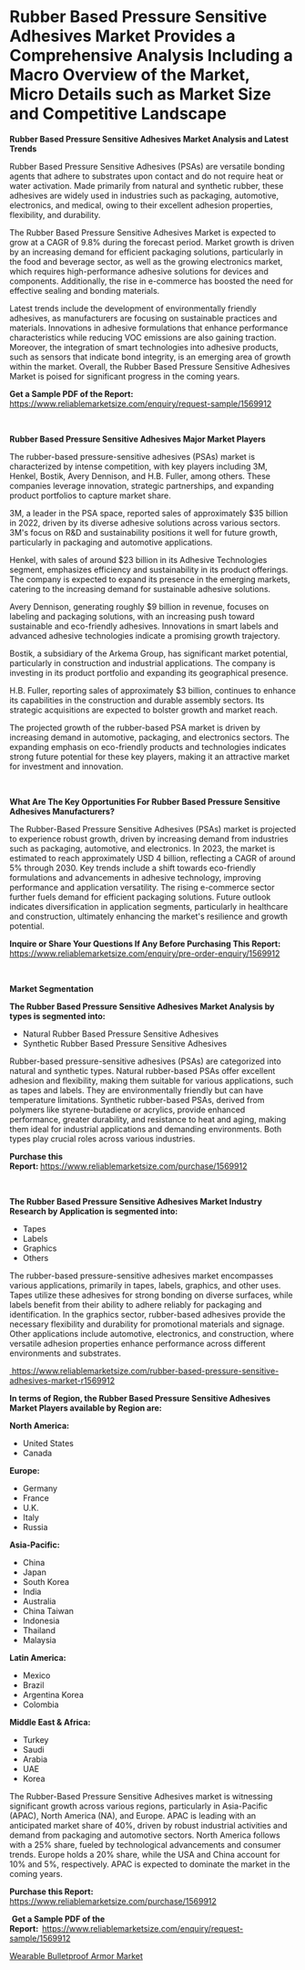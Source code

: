<p><h1>Rubber Based Pressure Sensitive Adhesives Market Provides a Comprehensive Analysis Including a Macro Overview of the Market, Micro Details such as Market Size and Competitive Landscape</h1></p><p><strong>Rubber Based Pressure Sensitive Adhesives Market Analysis and Latest Trends</strong></p>
<p><p>Rubber Based Pressure Sensitive Adhesives (PSAs) are versatile bonding agents that adhere to substrates upon contact and do not require heat or water activation. Made primarily from natural and synthetic rubber, these adhesives are widely used in industries such as packaging, automotive, electronics, and medical, owing to their excellent adhesion properties, flexibility, and durability. </p><p>The Rubber Based Pressure Sensitive Adhesives Market is expected to grow at a CAGR of 9.8% during the forecast period. Market growth is driven by an increasing demand for efficient packaging solutions, particularly in the food and beverage sector, as well as the growing electronics market, which requires high-performance adhesive solutions for devices and components. Additionally, the rise in e-commerce has boosted the need for effective sealing and bonding materials. </p><p>Latest trends include the development of environmentally friendly adhesives, as manufacturers are focusing on sustainable practices and materials. Innovations in adhesive formulations that enhance performance characteristics while reducing VOC emissions are also gaining traction. Moreover, the integration of smart technologies into adhesive products, such as sensors that indicate bond integrity, is an emerging area of growth within the market. Overall, the Rubber Based Pressure Sensitive Adhesives Market is poised for significant progress in the coming years.</p></p>
<p><strong>Get a Sample PDF of the Report:&nbsp;</strong> <a href="https://www.reliablemarketsize.com/enquiry/request-sample/1569912?utm_campaign=1939&utm_medium=2&utm_source=Github&utm_content=ia&utm_term=29122024&utm_id=rubber-based-pressure-sensitive-adhesives">https://www.reliablemarketsize.com/enquiry/request-sample/1569912</a></p>
<p>&nbsp;</p>
<p><strong>Rubber Based Pressure Sensitive Adhesives Major Market Players</strong></p>
<p><p>The rubber-based pressure-sensitive adhesives (PSAs) market is characterized by intense competition, with key players including 3M, Henkel, Bostik, Avery Dennison, and H.B. Fuller, among others. These companies leverage innovation, strategic partnerships, and expanding product portfolios to capture market share.</p><p>3M, a leader in the PSA space, reported sales of approximately $35 billion in 2022, driven by its diverse adhesive solutions across various sectors. 3M's focus on R&D and sustainability positions it well for future growth, particularly in packaging and automotive applications.</p><p>Henkel, with sales of around $23 billion in its Adhesive Technologies segment, emphasizes efficiency and sustainability in its product offerings. The company is expected to expand its presence in the emerging markets, catering to the increasing demand for sustainable adhesive solutions.</p><p>Avery Dennison, generating roughly $9 billion in revenue, focuses on labeling and packaging solutions, with an increasing push toward sustainable and eco-friendly adhesives. Innovations in smart labels and advanced adhesive technologies indicate a promising growth trajectory.</p><p>Bostik, a subsidiary of the Arkema Group, has significant market potential, particularly in construction and industrial applications. The company is investing in its product portfolio and expanding its geographical presence.</p><p>H.B. Fuller, reporting sales of approximately $3 billion, continues to enhance its capabilities in the construction and durable assembly sectors. Its strategic acquisitions are expected to bolster growth and market reach.</p><p>The projected growth of the rubber-based PSA market is driven by increasing demand in automotive, packaging, and electronics sectors. The expanding emphasis on eco-friendly products and technologies indicates strong future potential for these key players, making it an attractive market for investment and innovation.</p></p>
<p>&nbsp;</p>
<p><strong>What Are The Key Opportunities For Rubber Based Pressure Sensitive Adhesives Manufacturers?</strong></p>
<p><p>The Rubber-Based Pressure Sensitive Adhesives (PSAs) market is projected to experience robust growth, driven by increasing demand from industries such as packaging, automotive, and electronics. In 2023, the market is estimated to reach approximately USD 4 billion, reflecting a CAGR of around 5% through 2030. Key trends include a shift towards eco-friendly formulations and advancements in adhesive technology, improving performance and application versatility. The rising e-commerce sector further fuels demand for efficient packaging solutions. Future outlook indicates diversification in application segments, particularly in healthcare and construction, ultimately enhancing the market's resilience and growth potential.</p></p>
<p><strong>Inquire or Share Your Questions If Any Before Purchasing This Report:</strong> <a href="https://www.reliablemarketsize.com/enquiry/pre-order-enquiry/1569912?utm_campaign=1939&utm_medium=2&utm_source=Github&utm_content=ia&utm_term=29122024&utm_id=rubber-based-pressure-sensitive-adhesives">https://www.reliablemarketsize.com/enquiry/pre-order-enquiry/1569912</a></p>
<p>&nbsp;</p>
<p><strong>Market Segmentation</strong></p>
<p><strong>The Rubber Based Pressure Sensitive Adhesives Market Analysis by types is segmented into:</strong></p>
<p><ul><li>Natural Rubber Based Pressure Sensitive Adhesives</li><li>Synthetic Rubber Based Pressure Sensitive Adhesives</li></ul></p>
<p><p>Rubber-based pressure-sensitive adhesives (PSAs) are categorized into natural and synthetic types. Natural rubber-based PSAs offer excellent adhesion and flexibility, making them suitable for various applications, such as tapes and labels. They are environmentally friendly but can have temperature limitations. Synthetic rubber-based PSAs, derived from polymers like styrene-butadiene or acrylics, provide enhanced performance, greater durability, and resistance to heat and aging, making them ideal for industrial applications and demanding environments. Both types play crucial roles across various industries.</p></p>
<p><strong>Purchase this Report:&nbsp;</strong><a href="https://www.reliablemarketsize.com/purchase/1569912?utm_campaign=1939&utm_medium=2&utm_source=Github&utm_content=ia&utm_term=29122024&utm_id=rubber-based-pressure-sensitive-adhesives">https://www.reliablemarketsize.com/purchase/1569912</a></p>
<p>&nbsp;</p>
<p><strong>The Rubber Based Pressure Sensitive Adhesives Market Industry Research by Application is segmented into:</strong></p>
<p><ul><li>Tapes</li><li>Labels</li><li>Graphics</li><li>Others</li></ul></p>
<p><p>The rubber-based pressure-sensitive adhesives market encompasses various applications, primarily in tapes, labels, graphics, and other uses. Tapes utilize these adhesives for strong bonding on diverse surfaces, while labels benefit from their ability to adhere reliably for packaging and identification. In the graphics sector, rubber-based adhesives provide the necessary flexibility and durability for promotional materials and signage. Other applications include automotive, electronics, and construction, where versatile adhesion properties enhance performance across different environments and substrates.</p></p>
<p><a href="https://www.reliablemarketsize.com/rubber-based-pressure-sensitive-adhesives-market-r1569912?utm_campaign=1939&utm_medium=2&utm_source=Github&utm_content=ia&utm_term=29122024&utm_id=rubber-based-pressure-sensitive-adhesives">&nbsp;https://www.reliablemarketsize.com/rubber-based-pressure-sensitive-adhesives-market-r1569912</a></p>
<p><strong>In terms of Region, the Rubber Based Pressure Sensitive Adhesives Market Players available by Region are:</strong></p>
<p>
    <p> <strong> North America: </strong>
        <ul>
            <li>United States</li>
            <li>Canada</li>
        </ul>
        </p> 
    <p> <strong> Europe: </strong>
        <ul>
            <li>Germany</li>
            <li>France</li>
            <li>U.K.</li>
            <li>Italy</li>
            <li>Russia</li>
        </ul>
        </p> 
    <p> <strong> Asia-Pacific: </strong>
        <ul>
            <li>China</li>
            <li>Japan</li>
            <li>South Korea</li>
            <li>India</li>
            <li>Australia</li>
            <li>China Taiwan</li>
            <li>Indonesia</li>
            <li>Thailand</li>
            <li>Malaysia</li>
        </ul>
        </p> 
    <p> <strong> Latin America: </strong>
        <ul>
            <li>Mexico</li>
            <li>Brazil</li>
            <li>Argentina Korea</li>
            <li>Colombia</li>
        </ul>
        </p> 
    <p> <strong> Middle East & Africa: </strong>
        <ul>
            <li>Turkey</li>
            <li>Saudi</li>
            <li>Arabia</li>
            <li>UAE</li>
            <li>Korea</li>
        </ul>
    </p>
    </p>
<p><p>The Rubber-Based Pressure Sensitive Adhesives market is witnessing significant growth across various regions, particularly in Asia-Pacific (APAC), North America (NA), and Europe. APAC is leading with an anticipated market share of 40%, driven by robust industrial activities and demand from packaging and automotive sectors. North America follows with a 25% share, fueled by technological advancements and consumer trends. Europe holds a 20% share, while the USA and China account for 10% and 5%, respectively. APAC is expected to dominate the market in the coming years.</p></p>
<p><strong>Purchase this Report: </strong><a href="https://www.reliablemarketsize.com/purchase/1569912?utm_campaign=1939&utm_medium=2&utm_source=Github&utm_content=ia&utm_term=29122024&utm_id=rubber-based-pressure-sensitive-adhesives">https://www.reliablemarketsize.com/purchase/1569912</a></p>
<p>&nbsp;<strong>Get a Sample PDF of the Report:&nbsp;&nbsp;</strong><a href="https://www.reliablemarketsize.com/enquiry/request-sample/1569912?utm_campaign=1939&utm_medium=2&utm_source=Github&utm_content=ia&utm_term=29122024&utm_id=rubber-based-pressure-sensitive-adhesives">https://www.reliablemarketsize.com/enquiry/request-sample/1569912</a></p>
<p><strong></strong></p>
<p><p><a href="https://github.com/PeterParrish5/Market-Research-Report-List-7/blob/main/wearable-bulletproof-armor-market.md?utm_campaign=1939&utm_medium=2&utm_source=Github&utm_content=ia&utm_term=29122024&utm_id=rubber-based-pressure-sensitive-adhesives">Wearable Bulletproof Armor Market</a></p></p>